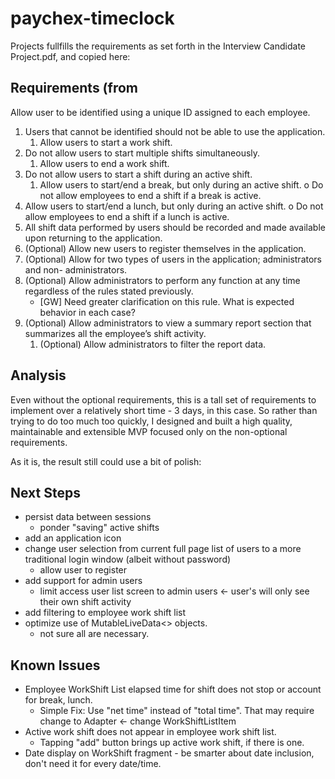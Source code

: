 # paychex-timeclock

Projects fullfills the requirements as set forth in the Interview Candidate Project.pdf, and copied here:

## Requirements (from 
Allow user to be identified using a unique ID assigned to each employee.
1. Users that cannot be identified should not be able to use the application.
    1. Allow users to start a work shift.
1. Do not allow users to start multiple shifts simultaneously.
    1. Allow users to end a work shift.
1. Do not allow users to start a shift during an active shift.
    1. Allow users to start/end a break, but only during an active shift. o Do not allow employees to end a shift if a break is active.
1. Allow users to start/end a lunch, but only during an active shift. o Do not allow employees to end a shift if a lunch is active.
1. All shift data performed by users should be recorded and made available upon returning to the application.
1. (Optional) Allow new users to register themselves in the application.
1. (Optional) Allow for two types of users in the application; administrators and non-
administrators.
1. (Optional) Allow administrators to perform any function at any time regardless of the rules
stated previously.
    - [GW] Need greater clarification on this rule. What is expected behavior in each case?
1. (Optional) Allow administrators to view a summary report section that summarizes all the
employee’s shift activity.
    1. (Optional) Allow administrators to filter the report data.

## Analysis

Even without the optional requirements, this is a tall set of requirements to implement over a relatively short time - 3 days, in this case. So rather than trying to do too much too quickly, I designed and built a high quality, maintainable and extensible MVP focused only on the non-optional requirements.

As it is, the result still could use a bit of polish:

## Next Steps
- persist data between sessions
    - ponder "saving" active shifts
- add an application icon
- change user selection from current full page list of users to a more traditional login window (albeit without password)
    - allow user to register
- add support for admin users 
    - limit access user list screen to admin users <- user's will only see their own shift activity
- add filtering to employee work shift list
- optimize use of MutableLiveData<> objects. 
    - not sure all are necessary.

## Known Issues
- Employee WorkShift List elapsed time for shift does not stop or account for break, lunch.
    - Simple Fix: Use "net time" instead of "total time". That may require change to Adapter <- change WorkShiftListItem
- Active work shift does not appear in employee work shift list. 
    - Tapping "add" button brings up active work shift, if there is one.
- Date display on WorkShift fragment - be smarter about date inclusion, don't need it for every date/time.

